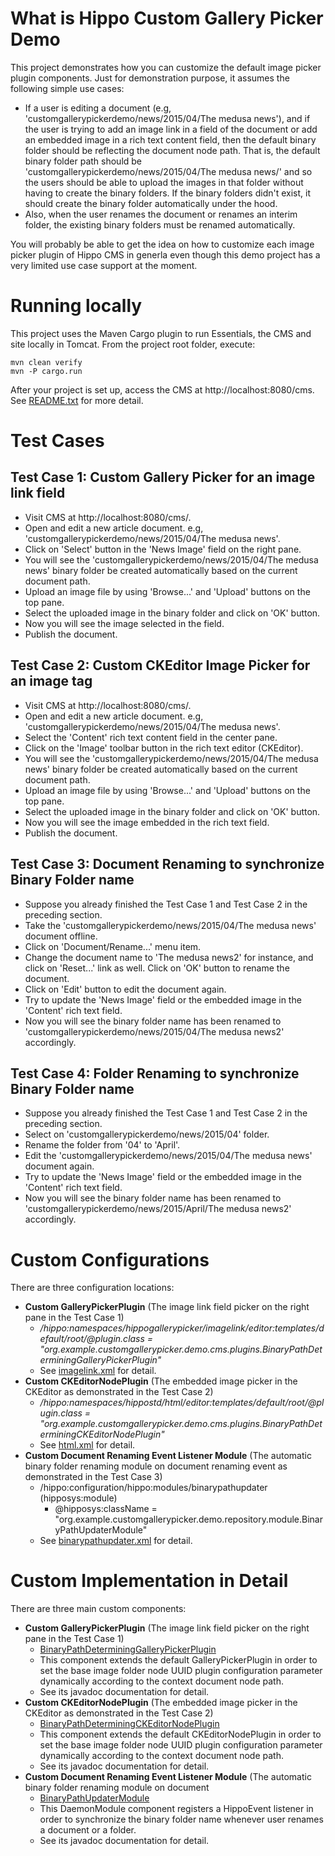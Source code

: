 What is Hippo Custom Gallery Picker Demo
========================================
This project demonstrates how you can customize the default image picker plugin components.
Just for demonstration purpose, it assumes the following simple use cases:
- If a user is editing a document (e.g, 'customgallerypickerdemo/news/2015/04/The medusa news'), and if the user is trying to add an image link in a field of the document or add an embedded image in a rich text content field, then the default binary folder should be reflecting the document node path. That is, the default binary folder path should be 'customgallerypickerdemo/news/2015/04/The medusa news/' and so the users should be able to upload the images in that folder without having to create the binary folders. If the binary folders didn't exist, it should create the binary folder automatically under the hood.
- Also, when the user renames the document or renames an interim folder, the existing binary folders must be renamed automatically.

You will probably be able to get the idea on how to customize each image picker plugin of Hippo CMS in generla even though this demo project has a very limited use case support at the moment.

Running locally
===============
This project uses the Maven Cargo plugin to run Essentials, the CMS and site locally in Tomcat.
From the project root folder, execute:

    mvn clean verify
    mvn -P cargo.run

After your project is set up, access the CMS at http://localhost:8080/cms.
See [README.txt](./README.txt) for more detail.

Test Cases
==========

Test Case 1: Custom Gallery Picker for an image link field
--------------------------------------------------------
- Visit CMS at http://localhost:8080/cms/.
- Open and edit a new article document. e.g, 'customgallerypickerdemo/news/2015/04/The medusa news'.
- Click on 'Select' button in the 'News Image' field on the right pane.
- You will see the 'customgallerypickerdemo/news/2015/04/The medusa news' binary folder be created automatically based on the current document path.
- Upload an image file by using 'Browse...' and 'Upload' buttons on the top pane.
- Select the uploaded image in the binary folder and click on 'OK' button.
- Now you will see the image selected in the field.
- Publish the document.

Test Case 2: Custom CKEditor Image Picker for an image tag
----------------------------------------------------------
- Visit CMS at http://localhost:8080/cms/.
- Open and edit a new article document. e.g, 'customgallerypickerdemo/news/2015/04/The medusa news'.
- Select the 'Content' rich text content field in the center pane.
- Click on the 'Image' toolbar button in the rich text editor (CKEditor).
- You will see the 'customgallerypickerdemo/news/2015/04/The medusa news' binary folder be created automatically based on the current document path.
- Upload an image file by using 'Browse...' and 'Upload' buttons on the top pane.
- Select the uploaded image in the binary folder and click on 'OK' button.
- Now you will see the image embedded in the rich text field.
- Publish the document.

Test Case 3: Document Renaming to synchronize Binary Folder name
----------------------------------------------------------------
- Suppose you already finished the Test Case 1 and Test Case 2 in the preceding section.
- Take the 'customgallerypickerdemo/news/2015/04/The medusa news' document offline.
- Click on 'Document/Rename...' menu item.
- Change the document name to 'The medusa news2' for instance, and click on 'Reset...' link as well. Click on 'OK' button to rename the document.
- Click on 'Edit' button to edit the document again.
- Try to update the 'News Image' field or the embedded image in the 'Content' rich text field.
- Now you will see the binary folder name has been renamed to 'customgallerypickerdemo/news/2015/04/The medusa news2' accordingly.

Test Case 4: Folder Renaming to synchronize Binary Folder name
----------------------------------------------------------------
- Suppose you already finished the Test Case 1 and Test Case 2 in the preceding section.
- Select on 'customgallerypickerdemo/news/2015/04' folder.
- Rename the folder from '04' to 'April'.
- Edit the 'customgallerypickerdemo/news/2015/04/The medusa news' document again.
- Try to update the 'News Image' field or the embedded image in the 'Content' rich text field.
- Now you will see the binary folder name has been renamed to 'customgallerypickerdemo/news/2015/April/The medusa news2' accordingly.

Custom Configurations
=====================
There are three configuration locations:
- **Custom GalleryPickerPlugin** (The image link field picker on the right pane in the Test Case 1)
  - */hippo:namespaces/hippogallerypicker/imagelink/editor:templates/_default_/root/@plugin.class = "org.example.customgallerypicker.demo.cms.plugins.BinaryPathDeterminingGalleryPickerPlugin"*
  - See [imagelink.xml](bootstrap/configuration/src/main/resources/namespaces/hippogallerypicker/imagelink.xml) for detail.
- **Custom CKEditorNodePlugin** (The embedded image picker in the CKEditor as demonstrated in the Test Case 2)
  - */hippo:namespaces/hippostd/html/editor:templates/_default_/root/@plugin.class = "org.example.customgallerypicker.demo.cms.plugins.BinaryPathDeterminingCKEditorNodePlugin"*
  - See [html.xml](bootstrap/configuration/src/main/resources/namespaces/hippostd/html.xml) for detail.
- **Custom Document Renaming Event Listener Module** (The automatic binary folder renaming module on document renaming event as demonstrated in the Test Case 3)
  - /hippo:configuration/hippo:modules/binarypathupdater (hipposys:module)
    - @hipposys:className = "org.example.customgallerypicker.demo.repository.module.BinaryPathUpdaterModule"
  - See [binarypathupdater.xml](bootstrap/configuration/src/main/resources/configuration/modules/binarypathupdater.xml) for detail.

Custom Implementation in Detail
===============================
There are three main custom components:
- **Custom GalleryPickerPlugin** (The image link field picker on the right pane in the Test Case 1)
  - [BinaryPathDeterminingGalleryPickerPlugin](cms/src/main/java/org/example/customgallerypicker/demo/cms/plugins/BinaryPathDeterminingGalleryPickerPlugin.java)
  - This component extends the default GalleryPickerPlugin in order to set the base image folder node UUID plugin configuration parameter dynamically according to the context document node path.
  - See its javadoc documentation for detail.
- **Custom CKEditorNodePlugin** (The embedded image picker in the CKEditor as demonstrated in the Test Case 2)
  - [BinaryPathDeterminingCKEditorNodePlugin](cms/src/main/java/org/example/customgallerypicker/demo/cms/plugins/BinaryPathDeterminingCKEditorNodePlugin.java)
  - This component extends the default CKEditorNodePlugin in order to set the base image folder node UUID plugin configuration parameter dynamically according to the context document node path.
  - See its javadoc documentation for detail.
- **Custom Document Renaming Event Listener Module** (The automatic binary folder renaming module on document 
  - [BinaryPathUpdaterModule](cms/src/main/java/org/example/customgallerypicker/demo/repository/module/BinaryPathUpdaterModule.java)
  - This DaemonModule component registers a HippoEvent listener in order to synchronize the binary folder name whenever user renames a document or a folder.
  - See its javadoc documentation for detail.
